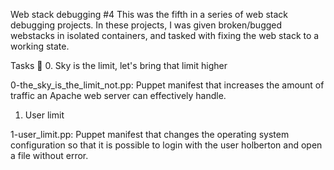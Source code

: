 Web stack debugging #4
This was the fifth in a series of web stack debugging projects. In these projects, I was given broken/bugged webstacks in isolated containers, and tasked with fixing the web stack to a working state.

Tasks 📃
0. Sky is the limit, let's bring that limit higher

0-the_sky_is_the_limit_not.pp: Puppet manifest that increases the amount of traffic an Apache web server can effectively handle.
1. User limit

1-user_limit.pp: Puppet manifest that changes the operating system configuration so that it is possible to login with the user holberton and open a file without error.
